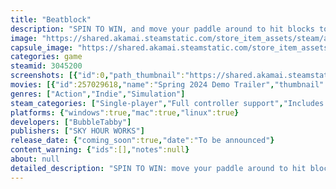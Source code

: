 ```yaml
---
title: "Beatblock"
description: "SPIN TO WIN, and move your paddle around to hit blocks to the beat in an all-new simple but stylish rhythm-arcade experience!"
image: "https://shared.akamai.steamstatic.com/store_item_assets/steam/apps/3045200/header.jpg?t=1728537126"
capsule_image: "https://shared.akamai.steamstatic.com/store_item_assets/steam/apps/3045200/capsule_231x87.jpg?t=1728537126"
categories: game
steamid: 3045200
screenshots: [{"id":0,"path_thumbnail":"https://shared.akamai.steamstatic.com/store_item_assets/steam/apps/3045200/ss_9a06de06994539eace0e2b7724735b3624204489.600x338.jpg?t=1728537126","path_full":"https://shared.akamai.steamstatic.com/store_item_assets/steam/apps/3045200/ss_9a06de06994539eace0e2b7724735b3624204489.1920x1080.jpg?t=1728537126"},{"id":1,"path_thumbnail":"https://shared.akamai.steamstatic.com/store_item_assets/steam/apps/3045200/ss_a96eecf99afb67db7b72de05980c48410bd5303f.600x338.jpg?t=1728537126","path_full":"https://shared.akamai.steamstatic.com/store_item_assets/steam/apps/3045200/ss_a96eecf99afb67db7b72de05980c48410bd5303f.1920x1080.jpg?t=1728537126"},{"id":2,"path_thumbnail":"https://shared.akamai.steamstatic.com/store_item_assets/steam/apps/3045200/ss_05144b6d973103de84fc288d673e80807ac39b97.600x338.jpg?t=1728537126","path_full":"https://shared.akamai.steamstatic.com/store_item_assets/steam/apps/3045200/ss_05144b6d973103de84fc288d673e80807ac39b97.1920x1080.jpg?t=1728537126"},{"id":3,"path_thumbnail":"https://shared.akamai.steamstatic.com/store_item_assets/steam/apps/3045200/ss_0fa85f75a8e4651f7d238fd0a03f4742adb76cef.600x338.jpg?t=1728537126","path_full":"https://shared.akamai.steamstatic.com/store_item_assets/steam/apps/3045200/ss_0fa85f75a8e4651f7d238fd0a03f4742adb76cef.1920x1080.jpg?t=1728537126"},{"id":4,"path_thumbnail":"https://shared.akamai.steamstatic.com/store_item_assets/steam/apps/3045200/ss_6db2ea6c95b24aa3a13e19aa34eafe227be06f0b.600x338.jpg?t=1728537126","path_full":"https://shared.akamai.steamstatic.com/store_item_assets/steam/apps/3045200/ss_6db2ea6c95b24aa3a13e19aa34eafe227be06f0b.1920x1080.jpg?t=1728537126"}]
movies: [{"id":257029618,"name":"Spring 2024 Demo Trailer","thumbnail":"https://shared.akamai.steamstatic.com/store_item_assets/steam/apps/257029618/movie.293x165.jpg?t=1719003627","webm":{"480":"http://video.akamai.steamstatic.com/store_trailers/257029618/movie480_vp9.webm?t=1719003627","max":"http://video.akamai.steamstatic.com/store_trailers/257029618/movie_max_vp9.webm?t=1719003627"},"mp4":{"480":"http://video.akamai.steamstatic.com/store_trailers/257029618/movie480.mp4?t=1719003627","max":"http://video.akamai.steamstatic.com/store_trailers/257029618/movie_max.mp4?t=1719003627"},"highlight":true}]
genres: ["Action","Indie","Simulation"]
steam_categories: ["Single-player","Full controller support","Includes level editor"]
platforms: {"windows":true,"mac":true,"linux":true}
developers: ["BubbleTabby"]
publishers: ["SKY HOUR WORKS"]
release_date: {"coming_soon":true,"date":"To be announced"}
content_warning: {"ids":[],"notes":null}
about: null
detailed_description: "SPIN TO WIN: move your paddle around to hit blocks to the beat in BubbleTabby's headspinning rhythm arcade game! Taps and different block types- like mines and sides- keep things fresh.<br><br><ul class=\"bb_ul\"><li>Groove your way through a variety of genres with both licensed and original tracks!<br></li><li>Visuals use a unique 2-bit palette system that has charm without distracting from gameplay.<br></li><li>A level editor to keep the fun going! Create to your heart's content. (Level editor is currently only available on Windows and Linux. Mac support is coming soon.)<br></li><li>Planned features include: more levels, block types, song unlocks, costumes, and level editor improvements.</li></ul>"
---
```


